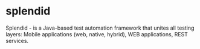 # splendid
Splendid -  is a Java-based test automation framework that unites all testing layers: Mobile applications (web, native, hybrid), WEB applications, REST services.
